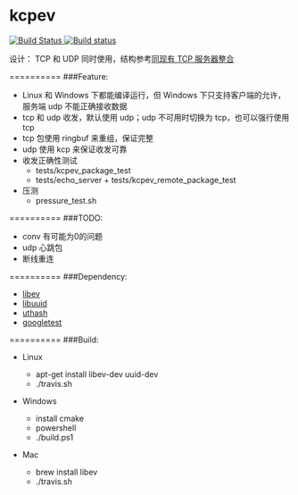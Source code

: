 # kcpev
[![Build Status](https://travis-ci.org/disenone/kcpev.svg?branch=master)
](https://travis-ci.org/disenone/kcpev)
[![Build status](https://ci.appveyor.com/api/projects/status/gv4uqlvaoh46ect0?svg=true)](https://ci.appveyor.com/project/disenone/kcpev)

设计：
TCP 和 UDP 同时使用，结构参考[同现有 TCP 服务器整合](https://github.com/skywind3000/kcp/wiki/Cooperate-With-Tcp-Server)

==========
###Feature:
* Linux 和 Windows 下都能编译运行，但 Windows 下只支持客户端的允许，服务端 udp 不能正确接收数据
* tcp 和 udp 收发，默认使用 udp；udp 不可用时切换为 tcp，也可以强行使用 tcp
* tcp 包使用 ringbuf 来重组，保证完整
* udp 使用 kcp 来保证收发可靠
* 收发正确性测试
	- tests/kcpev_package_test
	- tests/echo_server + tests/kcpev_remote_package_test
* 压测
	- pressure_test.sh

==========
###TODO:
* conv 有可能为0的问题
* udp 心跳包
* 断线重连

==========
###Dependency:
* [libev](http://software.schmorp.de/pkg/libev.html)
* [libuuid](https://github.com/karelzak/util-linux/tree/master/libuuid)
* [uthash](https://github.com/troydhanson/uthash)
* [googletest](https://github.com/google/googletest.git)

==========
###Build:
* Linux
    - apt-get install libev-dev uuid-dev
    - ./travis.sh

* Windows
    - install cmake
    - powershell
    - ./build.ps1

* Mac
    - brew install libev
    - ./travis.sh
